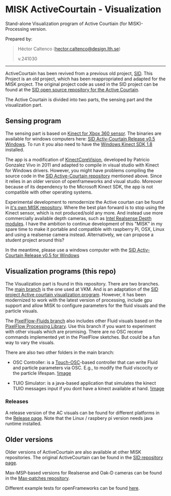 # MISK ActiveCourtain - Visualization
 Stand-alone Visualization program of Active Courtiain (for MISK)- Processing version.

Prepared by:
> Héctor Caltenco (hector.caltenco@design.lth.se)
> 
> v.241030

---

ActiveCourtain has been revived from a previous old project, [SID](https://sid.desiign.org/portfolio/activecurtain-design/). This Project is an old project, which has been reappropriated and adapted for the MISK project. The original project code as used in the SID project can be found at the [SID open source repository for the Active Courtain](https://github.com/hcaltenco/SID-ActiveCurtain). 


The Active Courtain is divided into two parts, the sensing part and the visualization part.

## Sensing program

The sensing part is based on [Kinect for Xbox 360 sensor](https://en.wikipedia.org/wiki/Kinect). The binaries are available for windows computers here: [SID Activ-Courtain Release v0.5 Windows](https://github.com/MISK-project/misk-Courtain-Processing/releases/tag/VKM-version). To run it you also need to have the [Windows Kinect SDK 1.8](https://www.microsoft.com/en-us/download/details.aspx?id=40278) installed.

The app is a modification of [KinectCoreVision](https://github.com/patriciogonzalezvivo/KinectCoreVision), developed by Patricio Gonzalez Vivo in 2011 and adapted to compile in visual studio with Kinect for Windows drivers. However, you might have problems compiling the source code in the [SID Active-Courtain repository](https://github.com/hcaltenco/SID-ActiveCurtain) mentioned above. Since it relies in an older version of openframeworks and visual studio. Moreover because of its dependency to the Microsoft Kinect SDK, the app is not compatible with other operating systems.

Experimental development to remodernize the Active courtan can be found in [it's own MISK repository](https://github.com/MISK-project/misk-courtain). Where the best plan forward is to stop using the Kinect sensor, which is not produced/sold any more. And instead use more commercially available depth cameras, such as [Intel Realsense Depth modules](https://www.intelrealsense.com/stereo-depth/). I have the ambition to continue development of this "MISK" in my spare time to make it portable and compatible with raspberry Pi, OSX, Linux and using a realsense camera instead. Alternatively, we can propose a student project around this?

In the meantime, please use a windows computer with the [SID Activ-Courtain Release v0.5 for Windows](https://github.com/MISK-project/misk-Courtain-Processing/releases/tag/VKM-version)

## Visualization programs (this repo)

The Visualization part is found in this repository. There are two branches. The [main branch](https://github.com/MISK-project/misk-Courtain-Processing) is the one used at VKM. And is an adaptation of the [SID project Active courtain visualization program](https://github.com/hcaltenco/SID-ActiveCurtain/tree/master/processing). However, it has been modernized to work with the latest version of processing, include gpu support and allow MISK to configure parameters for the fluid visuals and the particle visuals.

The [PixelFlow-Fluids branch](https://github.com/MISK-project/misk-Courtain-Processing/tree/PixelFlow-Fluids) also includes other Fluid visuals based on the [PixelFlow Processing Library](https://diwi.github.io/PixelFlow/). Use this branch if you want to experiment with other visuals which are promising. There are no OSC receive commands implemented yet in the PixelFlow sketches. But could be a fun way to vary the visuals.

There are also two other folders in the main branch:
- OSC Controller: is a [Touch-OSC](https://hexler.net/touchosc)-based controller that can write Fluid and particle parameters via OSC. E.g., to modify the fluid viscocity or the particle lifespan. 
[!image](data/osc_controller.png)

- TUIO Simulator: is a java-based application that simulates the kinect TUIO messages input if you dont have a kinect available at hand. 
[!image](data/tuio_simulator.png)

### Releases
A release version of the AC visuals can be found for different platforms in the [Release page](https://github.com/MISK-project/misk-Courtain-Processing/releases/tag/VKM-version). Note that the Linux / raspbery pi version needs java runtime installed.

## Older versions
Older versions of ActiveCourtain are also available at other MISK repositories. The original ActiveCourtain can be found in the [SID repository page](https://github.com/hcaltenco/SID-ActiveCurtain/tree/master).

Max-MSP-based versions for Realsense and Oak-D cameras can be found in the [Max-patches repository](https://github.com/MISK-project/Max-patches/tree/Beta6/Depth-cam).

Different example tests for openFrameworks can be found [here](https://github.com/MISK-project/misk-courtain).
